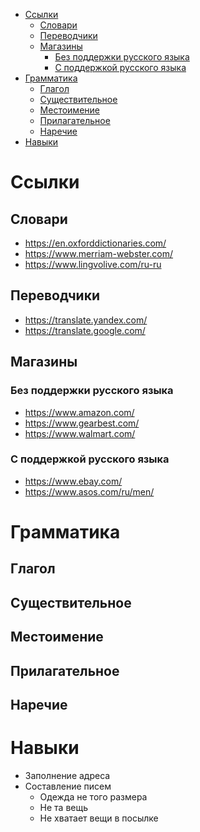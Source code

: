 - [Ссылки](#orgdc626b4)
  - [Словари](#org368d2b1)
  - [Переводчики](#orgdd76ce4)
  - [Магазины](#orgdd3e551)
    - [Без поддержки русского языка](#orgca9f40c)
    - [С поддержкой русского языка](#org72f5f40)
- [Грамматика](#org5343339)
  - [Глагол](#orgddd8d6a)
  - [Существительное](#orgceb463e)
  - [Местоимение](#orgfba99e1)
  - [Прилагательное](#orgddce845)
  - [Наречие](#org0e7bf05)
- [Навыки](#orgce2398e)


<a id="orgdc626b4"></a>

# Ссылки


<a id="org368d2b1"></a>

## Словари

-   <https://en.oxforddictionaries.com/>
-   <https://www.merriam-webster.com/>
-   <https://www.lingvolive.com/ru-ru>


<a id="orgdd76ce4"></a>

## Переводчики

-   <https://translate.yandex.com/>
-   <https://translate.google.com/>


<a id="orgdd3e551"></a>

## Магазины


<a id="orgca9f40c"></a>

### Без поддержки русского языка

-   <https://www.amazon.com/>
-   <https://www.gearbest.com/>
-   <https://www.walmart.com/>


<a id="org72f5f40"></a>

### С поддержкой русского языка

-   <https://www.ebay.com/>
-   <https://www.asos.com/ru/men/>


<a id="org5343339"></a>

# Грамматика


<a id="orgddd8d6a"></a>

## Глагол


<a id="orgceb463e"></a>

## Существительное


<a id="orgfba99e1"></a>

## Местоимение


<a id="orgddce845"></a>

## Прилагательное


<a id="org0e7bf05"></a>

## Наречие


<a id="orgce2398e"></a>

# Навыки

-   Заполнение адреса
-   Составление писем
    -   Одежда не того размера
    -   Не та вещь
    -   Не хватает вещи в посылке